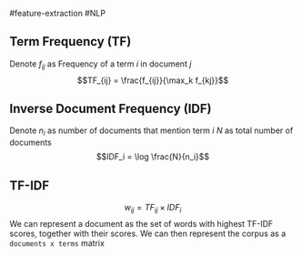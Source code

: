 #feature-extraction #NLP 
## Term Frequency (TF)
Denote $f_{ij}$ as Frequency of a term $i$ in document $j$
$$TF_{ij} = \frac{f_{ij}}{\max_k f_{kj}}$$

## Inverse Document Frequency (IDF)
Denote $n_i$ as number of documents that mention term $i$
$N$ as total number of documents
$$IDF_i = \log \frac{N}{n_i}$$
## TF-IDF
$$w_{ij} = TF_{ij} \times IDF_i$$
We can represent a document as the set of words with highest TF-IDF scores, together with their scores. We can then represent the corpus as a `documents x terms` matrix


